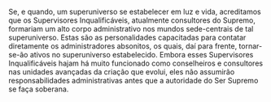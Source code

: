 ﻿Se, e quando, um superuniverso se estabelecer em luz e vida, acreditamos que os Supervisores Inqualificáveis, atualmente consultores do Supremo, formariam um alto corpo administrativo nos mundos sede-centrais de tal superuniverso. Estas são as personalidades capacitadas para contatar diretamente os administradores absonitos, os quais, daí para frente, tornar-se-ão ativos no superuniverso estabelecido. Embora esses Supervisores Inqualificáveis hajam há muito funcionado como conselheiros e consultores nas unidades avançadas da criação que evolui, eles não assumirão responsabilidades administrativas antes que a autoridade do Ser Supremo se faça soberana.